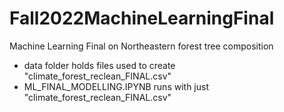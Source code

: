 # Fall2022MachineLearningFinal
Machine Learning Final on Northeastern forest tree composition

- data folder holds files used to create "climate_forest_reclean_FINAL.csv"
- ML_FINAL_MODELLING.IPYNB runs with just "climate_forest_reclean_FINAL.csv"
